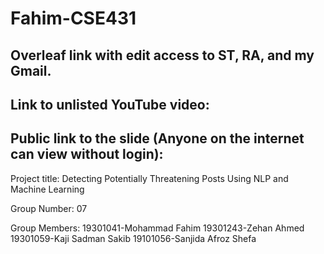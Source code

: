 # Fahim-CSE431
Overleaf link with edit access to ST, RA, and my Gmail.
-

Link to unlisted YouTube video:
-

Public link to the slide (Anyone on the internet can view without login):
-

Project title:
Detecting Potentially Threatening Posts Using NLP and Machine Learning

Group Number:
07

Group Members:
19301041-Mohammad Fahim
19301243-Zehan Ahmed
19301059-Kaji Sadman Sakib
19101056-Sanjida Afroz Shefa

